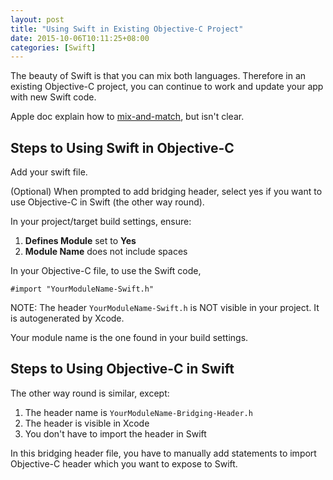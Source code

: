 ```yaml
---
layout: post
title: "Using Swift in Existing Objective-C Project"
date: 2015-10-06T10:11:25+08:00
categories: [Swift]
---
```


The beauty of Swift is that you can mix both languages. Therefore in an existing Objective-C project, you can continue to work and update your app with new Swift code.

Apple doc explain how to [mix-and-match](https://developer.apple.com/library/ios/documentation/Swift/Conceptual/BuildingCocoaApps/MixandMatch.html), but isn't clear.

## Steps to Using Swift in Objective-C

Add your swift file.

(Optional) When prompted to add bridging header, select yes if you want to use Objective-C in Swift (the other way round).

In your project/target build settings, ensure:

1. **Defines Module** set to **Yes**
2. **Module Name** does not include spaces

In your Objective-C file, to use the Swift code,

    #import "YourModuleName-Swift.h"

NOTE: The header `YourModuleName-Swift.h` is NOT visible in your project. It is autogenerated by Xcode.

Your module name is the one found in your build settings.


## Steps to Using Objective-C in Swift

The other way round is similar, except:

1. The header name is `YourModuleName-Bridging-Header.h`
2. The header is visible in Xcode
3. You don't have to import the header in Swift

In this bridging header file, you have to manually add statements to import Objective-C header which you want to expose to Swift. 
